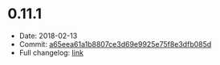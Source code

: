# 0.11.1
  - Date: 2018-02-13
  - Commit: [a65eea61a1b8807ce3d69e9925e75f8e3dfb085d](https://github.com/OpenSpace/OpenSpace/commit/a65eea61a1b8807ce3d69e9925e75f8e3dfb085d)
 - Full changelog: [link](https://github.com/OpenSpace/OpenSpace/releases/tag/releases%2Fv0.11.1)
